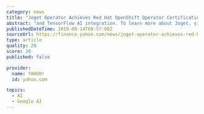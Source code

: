```yaml
---
category: news
title: "Joget Operator Achieves Red Hat OpenShift Operator Certification"
abstract: "and TensorFlow AI integration. To learn more about Joget, visit www.joget.com or follow us on Facebook, Twitter and LinkedIn. About Joget Inc. Joget Inc is the developer of the Joget open source ..."
publishedDateTime: 2019-08-14T09:57:00Z
sourceUrl: https://finance.yahoo.com/news/joget-operator-achieves-red-hat-033600190.html
type: article
quality: 20
score: 20
published: false

provider:
  name: YAHOO!
  id: yahoo.com

topics:
  - AI
  - Google AI
---
```

